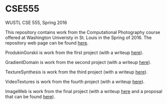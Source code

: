 # CSE555
WUSTL CSE 555, Spring 2016

This repository contains work from the Computational Photography course offered at Washington Univeristy in St. Louis in the Spring of
2016. The repository web page can be found <a href="http://bioniconion.github.io/CSE555/">here</a>.

ProdukinGorskii is work from the first project (with a writeup <a href="http://bioniconion.github.io/CSE555/ProkudinGorskii/">here</a>).

GradientDomain is work from the second project (with a writeup <a href="http://bioniconion.github.io/CSE555/GradientDomain/">here</a>).

TextureSynthesis is work from the third project (with a writeup 
<a href="http://bioniconion.github.io/CSE555/TextureSynthesis/">here</a>).

VideoTextures is work from the fourth project (with a writeup <a href="http://bioniconion.github.io/CSE555/VideoTextures/">here</a>).

ImageWeb is work from the final project (with a writeup <a href="http://bioniconion.github.io/CSE555/ImageWeb/">here</a> and a proposal
that can be found <a href="http://bioniconion.github.io/CSE555/ImageWeb/proposal.html">here</a>).
